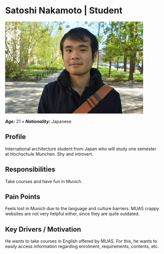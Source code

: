 # Satoshi Nakamoto | Student

![Portrait of Satoshi Nakamoto](satoshi_picture.jpg)

**_Age:_** 21 • **_Nationality:_** Japanese

## Profile
International architecture student from Japan who will study one semester at Hochschule Munchen. Shy and introvert.  

## Responsibilities
Take courses and have fun in Munich.

## Pain Points
Feels lost in Munich due to the language and culture barriers. MUAS crappy websites are not very helpful either, since they are quite outdated. 

## Key Drivers / Motivation
He wants to take courses in English offered by MUAS. For this, he wants to easily access information regarding enrolment, requirements, contents, etc. 

